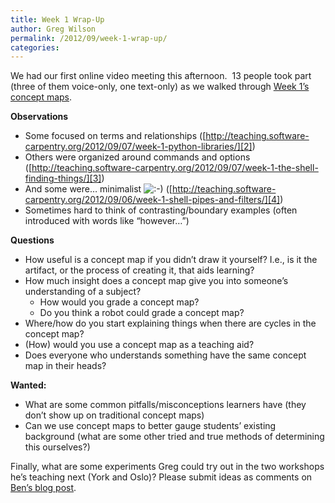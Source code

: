 ```yaml
---
title: Week 1 Wrap-Up
author: Greg Wilson
permalink: /2012/09/week-1-wrap-up/
categories:
---
```

We had our first online video meeting this afternoon.  13 people took part (three of them voice-only, one text-only) as we walked through [Week 1&#8217;s concept maps][1].

**Observations**

*   Some focused on terms and relationships ([http://teaching.software-carpentry.org/2012/09/07/week-1-python-libraries/][2])
*   Others were organized around commands and options ([http://teaching.software-carpentry.org/2012/09/07/week-1-the-shell-finding-things/][3])
*   And some were&#8230; minimalist <img src="http://localhost:8080/wp-includes/images/smilies/icon_smile.gif" alt=":-)" class="wp-smiley" /> ([http://teaching.software-carpentry.org/2012/09/06/week-1-shell-pipes-and-filters/][4])
*   Sometimes hard to think of contrasting/boundary examples (often introduced with words like &#8220;however&#8230;&#8221;)

**Questions**

*   How useful is a concept map if you didn&#8217;t draw it yourself? I.e., is it the artifact, or the process of creating it, that aids learning?
*   How much insight does a concept map give you into someone&#8217;s understanding of a subject? 
    *   How would you grade a concept map?
    *   Do you think a robot could grade a concept map?
*   Where/how do you start explaining things when there are cycles in the concept map?
*   (How) would you use a concept map as a teaching aid?
*   Does everyone who understands something have the same concept map in their heads?

**Wanted:**

*   What are some common pitfalls/misconceptions learners have (they don&#8217;t show up on traditional concept maps)
*   Can we use concept maps to better gauge students&#8217; existing background (what are some other tried and true methods of determining this ourselves?)

Finally, what are some experiments Greg could try out in the two workshops he&#8217;s teaching next (York and Oslo)? Please submit ideas as comments on [Ben&#8217;s blog post][5].

 [1]: /category/week-1/
 [2]: /2012/09/07/week-1-python-libraries/
 [3]: /2012/09/07/week-1-the-shell-finding-things/
 [4]: /2012/09/06/week-1-shell-pipes-and-filters/
 [5]: /2012/09/10/what-should-greg-do/
